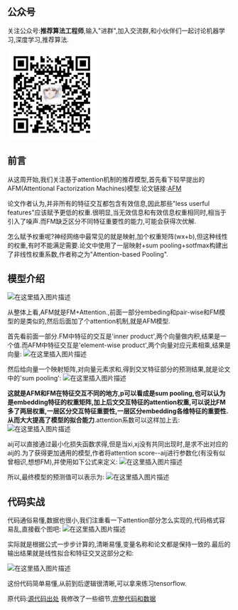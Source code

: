 ## 公众号
关注公众号:**推荐算法工程师**,输入"进群",加入交流群,和小伙伴们一起讨论机器学习,深度学习,推荐算法.

<img src="https://raw.githubusercontent.com/wyl6/wyl6.github.io/master/imgs_for_blogs/deep_learning/dnn/tensorflow_mnist/wechat.jpg" width = "200" height = "200" />

## 前言
从这周开始,我们关注基于attention机制的推荐模型,首先看下较早提出的AFM(Attentional Factorization Machines)模型.论文链接:[AFM](https://www.ijcai.org/proceedings/2017/0435.pdf)

论文作者认为,并非所有的特征交互都包含有效信息,因此那些"less userful features"应该赋予更低的权重.很明显,当无效信息和有效信息权重相同时,相当于引入了噪声.而FM缺乏区分不同特征重要性的能力,可能会获得次优解.

怎么赋予权重呢?神经网络中最常见的就是映射,加个权重矩阵(wx+b),但这种线性的权重,有时不能满足需要.论文中使用了一层映射+sum pooling+sotfmax构建出了非线性权重系数,作者称之为"Attention-based Pooling".

## 模型介绍

![在这里插入图片描述](https://img-blog.csdnimg.cn/20190915203052516.png?x-oss-process=image/watermark,type_ZmFuZ3poZW5naGVpdGk,shadow_10,text_aHR0cHM6Ly9ibG9nLmNzZG4ubmV0L3h4aWFvYmFpYg==,size_16,color_FFFFFF,t_70)

从整体上看,AFM就是FM+Attention.,前面一部分embeding和pair-wise和FM模型的是类似的,然后后面加了个attention机制,就是AFM模型.

首先看前面一部分.FM中特征的交互是'inner product',两个向量做内积,结果是一个值.而AFM中特征交互是'element-wise product',两个向量对应元素相乘,结果是向量:
![在这里插入图片描述](https://img-blog.csdnimg.cn/20190915202857832.png)

然后给向量一个映射矩阵,对向量元素求和,得到交叉特征部分的预测结果,就是论文中的'sum pooling':
![在这里插入图片描述](https://img-blog.csdnimg.cn/2019091520290993.png)

**这就是AFM和FM在特征交互不同的地方,p可以看成是sum pooling,也可以认为是embedding特征的权重矩阵,加上后文交互特征的attention权重,可以说比FM多了两层权重,一层区分交互特征重要性,一层区分embedding各维特征的重要性.从而大大提高了模型的拟合能力**.attention系数可以这样加上去:
![在这里插入图片描述](https://img-blog.csdnimg.cn/20190915202927896.png)

aij可以直接通过最小化损失函数求得,但是当xi,xj没有共同出现时,是求不出对应的aij的.为了获得更加通用的模型,作者将attention score--aij进行参数化(有没有似曾相识,想想FM),并使用如下公式来定义:
![在这里插入图片描述](https://img-blog.csdnimg.cn/20190915203004980.png?x-oss-process=image/watermark,type_ZmFuZ3poZW5naGVpdGk,shadow_10,text_aHR0cHM6Ly9ibG9nLmNzZG4ubmV0L3h4aWFvYmFpYg==,size_16,color_FFFFFF,t_70)

所以,最终模型的预测值可以表示为:
![在这里插入图片描述](https://img-blog.csdnimg.cn/20190915203014730.png)


## 代码实战
代码通俗易懂,数据也很小,我们注重看一下attention部分怎么实现的,代码格式容易乱,直接截个图吧:
![在这里插入图片描述](https://img-blog.csdnimg.cn/20190915203039702.png?x-oss-process=image/watermark,type_ZmFuZ3poZW5naGVpdGk,shadow_10,text_aHR0cHM6Ly9ibG9nLmNzZG4ubmV0L3h4aWFvYmFpYg==,size_16,color_FFFFFF,t_70)

实际就是根据公式一步步计算的,清晰易懂,变量名称和论文都是保持一致的.最后的输出结果就是线性拟合和特征交叉这部分之和:

![在这里插入图片描述](https://img-blog.csdnimg.cn/20190915203107350.png)

这份代码简单易懂,从前到后逻辑很清晰,可以拿来练习tensorflow.

原代码:[源代码出处](https://github.com/wangru8080/Deep_CTR/tree/master/AFM)
我修改了一些细节,[完整代码和数据](https://github.com/wyl6/Recommender-Systems-Samples/tree/master/RecSys%20And%20Deep%20Learning/Attention/AFM)


